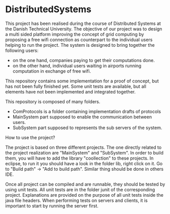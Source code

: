 # DistributedSystems

This project has been realised during the course of Distributed Systems at the Danish Technical University.
The objective of our project was to design a multi sided platform improving the concept of grid computing by proposing a free wifi connection as counterpart to the individual users helping to run the project. 
The system is designed to bring together the following users:
- on the one hand, companies paying to get their computations done. 
- on the other hand, individual users waiting in airports running computation in exchange of free wifi.

This repository contains some implementation for a proof of concept, but has not been fully finished yet. Some unit tests are available, but all elements have not been implemented and integrated together.

This repository is composed of many folders. 
- ComProtocols is a folder containing implementation drafts of protocols
- MainSystem part supposed to enable the communication between users.
- SubSystem part supposed to represents the sub servers of the system.

How to use the project?

The project is based on three different projects. The one directly related to the project realization are "MainSystem" and "SubSystem". In order to build them, you will have to add the library "coollection" to these projects. 
In eclipse, to run it you should have a look in the folder lib, right click on it. Go to "Build path" -> "Add to build path". Similar thing should be done in others IDE.

Once all project can be compiled and are runnable, they should be tested by using unit tests. All unit tests are in the folder junit of the corresponding project. Explanations are provided on the purpose of all unit tests inside the java file headers. When performing tests on servers and clients, it is important to start by running the server first.